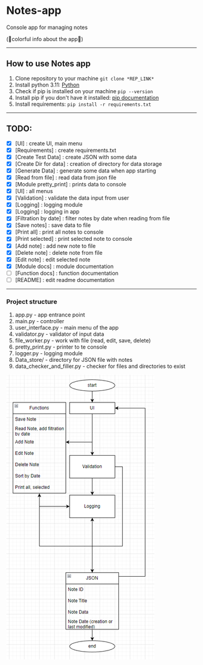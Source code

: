 # Notes-app
Console app for managing notes

(🌟colorful info about the app🌟)

---

## How to use Notes app
1. Clone repository to your machine ```git clone *REP_LINK*```
2. Install python 3.11: [Python](https://www.python.org/downloads/)
3. Check if pip is installed on your machine ```pip --version```
4. Install pip if you don't have it installed: [pip documentation](https://pip.pypa.io/en/stable/installation/)
5. Install requirements: ```pip install -r requirements.txt```

---

## TODO:
- [x] [UI] : create UI, main menu
- [x] [Requirements] : create requirements.txt
- [x] [Create Test Data] : create JSON with some data
- [x] [Create Dir for data] : creation of directory for data storage
- [x] [Generate Data] : generate some data when app starting
- [x] [Read from file] : read data from json file
- [x] [Module pretty_print] : prints data to console
- [x] [UI] : all menus
- [x] [Validation] : validate the data input from user
- [x] [Logging] : logging module
- [x] [Logging] : logging in app
- [x] [Filtration by date] : filter notes by date when reading from file
- [x] [Save notes] : save data to file
- [x] [Print all] : print all notes to console
- [x] [Print selected] : print selected note to console
- [x] [Add note] : add new note to file
- [x] [Delete note] : delete note from file
- [x] [Edit note] : edit selected note
- [x] [Module docs] : module documentation
- [ ] [Function docs] : function documentation
- [ ] [README] : edit readme documentation

---

### Project structure
1) app.py - app entrance point
2) main.py - controller
3) user_interface.py - main menu of the app
4) validator.py - validator of input data
5) file_worker.py - work with file (read, edit, save, delete)
6) pretty_print.py - printer to te console
7) logger.py - logging module
8) Data_store/ - directory for JSON file with notes
9) data_checker_and_filler.py - checker for files and directories to exist

![structure.png](structure.png)
